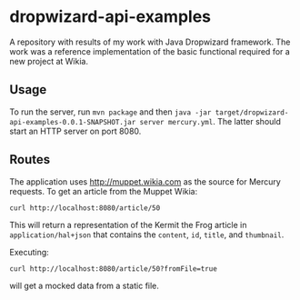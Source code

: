 # dropwizard-api-examples

A repository with results of my work with Java Dropwizard framework. The work was a reference implementation of the basic functional required for a new project at Wikia.

## Usage

To run the server, run `mvn package` and then `java -jar target/dropwizard-api-examples-0.0.1-SNAPSHOT.jar server mercury.yml`. The latter should start an HTTP server on port 8080.

## Routes

The application uses http://muppet.wikia.com as the source for Mercury requests. To get an article from the Muppet Wikia:

`curl http://localhost:8080/article/50`

This will return a representation of the Kermit the Frog article in `application/hal+json` that contains the `content`, `id`, `title`, and `thumbnail`.

Executing:

`curl http://localhost:8080/article/50?fromFile=true`

will get a mocked data from a static file.

